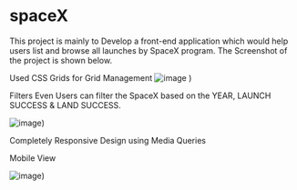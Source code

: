 # spaceX
This project is mainly to Develop a front-end application which would help users list and browse all launches by SpaceX program. The Screenshot of the project is shown below.

Used CSS Grids for Grid Management
![image](https://user-images.githubusercontent.com/85476333/127371437-48b8c109-1a58-4c24-9932-634921c7fec8.PNG)
)

Filters
Even Users can filter the SpaceX based on the YEAR, LAUNCH SUCCESS & LAND SUCCESS.

![image](https://user-images.githubusercontent.com/85476333/127371793-e875a251-cc59-40a6-bbef-7f1b0cfe52f7.PNG))

Completely Responsive Design using Media Queries

Mobile View

![image](https://user-images.githubusercontent.com/85476333/127371971-71e9a42d-c017-4040-b0ce-558fb05bf3af.PNG))




